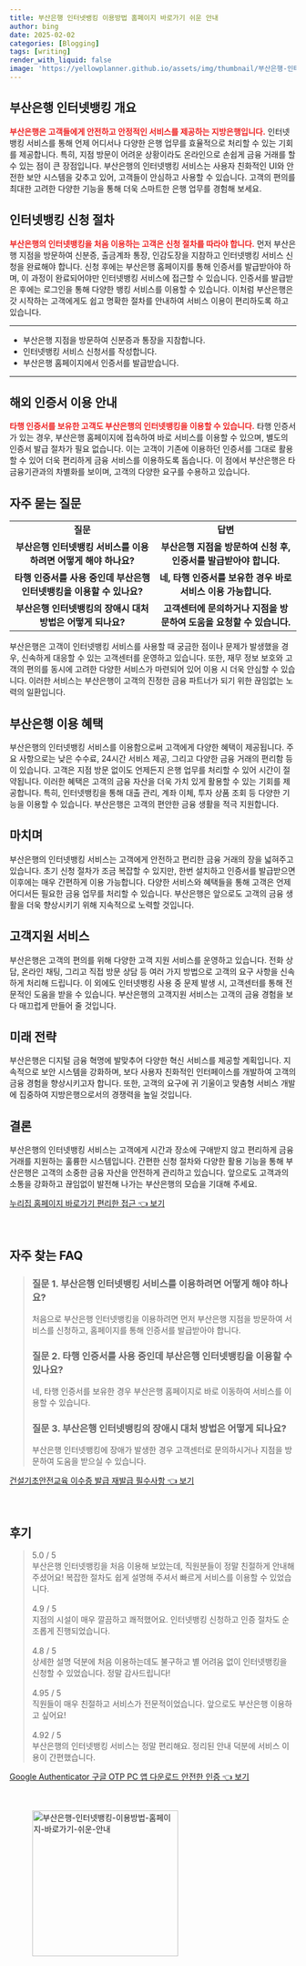 ```yaml
---
title: 부산은행 인터넷뱅킹 이용방법 홈페이지 바로가기 쉬운 안내
author: bing
date: 2025-02-02
categories: [Blogging]
tags: [writing]
render_with_liquid: false
image: 'https://yellowplanner.github.io/assets/img/thumbnail/부산은행-인터넷뱅킹-이용방법-홈페이지-바로가기-쉬운-안내.webp'
---
```



<h2 id='부산은행_인터넷뱅킹_개요'>부산은행 인터넷뱅킹 개요</h2>

<p><b><span style="color: #ee2323;">부산은행은 고객들에게 안전하고 안정적인 서비스를 제공하는 지방은행입니다.</span></b> 인터넷뱅킹 서비스를 통해 언제 어디서나 다양한 은행 업무를 효율적으로 처리할 수 있는 기회를 제공합니다. 특히, 지점 방문이 어려운 상황이라도 온라인으로 손쉽게 금융 거래를 할 수 있는 점이 큰 장점입니다. 부산은행의 인터넷뱅킹 서비스는 사용자 친화적인 UI와 안전한 보안 시스템을 갖추고 있어, 고객들이 안심하고 사용할 수 있습니다. 고객의 편의를 최대한 고려한 다양한 기능을 통해 더욱 스마트한 은행 업무를 경험해 보세요.</p>

<h2 id='인터넷뱅킹_신청_절차'>인터넷뱅킹 신청 절차</h2>

<p><b><span style="color: #ee2323;">부산은행의 인터넷뱅킹을 처음 이용하는 고객은 신청 절차를 따라야 합니다.</span></b> 먼저 부산은행 지점을 방문하여 신분증, 출금계좌 통장, 인감도장을 지참하고 인터넷뱅킹 서비스 신청을 완료해야 합니다. 신청 후에는 부산은행 홈페이지를 통해 인증서를 발급받아야 하며, 이 과정이 완료되어야만 인터넷뱅킹 서비스에 접근할 수 있습니다. 인증서를 발급받은 후에는 로그인을 통해 다양한 뱅킹 서비스를 이용할 수 있습니다. 이처럼 부산은행은 갓 시작하는 고객에게도 쉽고 명확한 절차를 안내하여 서비스 이용이 편리하도록 하고 있습니다.</p>

<hr />

<ul>
    <li>부산은행 지점을 방문하여 신분증과 통장을 지참합니다.</li>
    <li>인터넷뱅킹 서비스 신청서를 작성합니다.</li>
    <li>부산은행 홈페이지에서 인증서를 발급받습니다.</li>
</ul>

<hr />

<h2 id='해외_인증서_이용_안내'>해외 인증서 이용 안내</h2>

<p><b><span style="color: #ee2323;">타행 인증서를 보유한 고객도 부산은행의 인터넷뱅킹을 이용할 수 있습니다.</span></b> 타행 인증서가 있는 경우, 부산은행 홈페이지에 접속하여 바로 서비스를 이용할 수 있으며, 별도의 인증서 발급 절차가 필요 없습니다. 이는 고객이 기존에 이용하던 인증서를 그대로 활용할 수 있어 더욱 편리하게 금융 서비스를 이용하도록 돕습니다. 이 점에서 부산은행은 타 금융기관과의 차별화를 보이며, 고객의 다양한 요구를 수용하고 있습니다.</p>

<h2 id='자주_묻는_질문'>자주 묻는 질문</h2>

<table>
    <tr>
        <td style="text-align: center; height: 17px;"><b>질문</b></td>
        <td style="text-align: center; height: 17px;"><b>답변</b></td>
    </tr>
    <tr>
        <td style="text-align: center; height: 17px;"><b>부산은행 인터넷뱅킹 서비스를 이용하려면 어떻게 해야 하나요?</b></td>
        <td style="text-align: center; height: 17px;"><b>부산은행 지점을 방문하여 신청 후, 인증서를 발급받아야 합니다.</b></td>
    </tr>
    <tr>
        <td style="text-align: center; height: 17px;"><b>타행 인증서를 사용 중인데 부산은행 인터넷뱅킹을 이용할 수 있나요?</b></td>
        <td style="text-align: center; height: 17px;"><b>네, 타행 인증서를 보유한 경우 바로 서비스 이용 가능합니다.</b></td>
    </tr>
    <tr>
        <td style="text-align: center; height: 17px;"><b>부산은행 인터넷뱅킹의 장애시 대처 방법은 어떻게 되나요?</b></td>
        <td style="text-align: center; height: 17px;"><b>고객센터에 문의하거나 지점을 방문하여 도움을 요청할 수 있습니다.</b></td>
    </tr>
</table>

<p>부산은행은 고객이 인터넷뱅킹 서비스를 사용할 때 궁금한 점이나 문제가 발생했을 경우, 신속하게 대응할 수 있는 고객센터를 운영하고 있습니다. 또한, 재무 정보 보호와 고객의 편의를 동시에 고려한 다양한 서비스가 마련되어 있어 이용 시 더욱 안심할 수 있습니다. 이러한 서비스는 부산은행이 고객의 진정한 금융 파트너가 되기 위한 끊임없는 노력의 일환입니다.</p>

<h2 id='부산은행_이용_혜택'>부산은행 이용 혜택</h2>

<p>부산은행의 인터넷뱅킹 서비스를 이용함으로써 고객에게 다양한 혜택이 제공됩니다. 주요 사항으로는 낮은 수수료, 24시간 서비스 제공, 그리고 다양한 금융 거래의 편리함 등이 있습니다. 고객은 지점 방문 없이도 언제든지 은행 업무를 처리할 수 있어 시간이 절약됩니다. 이러한 혜택은 고객의 금융 자산을 더욱 가치 있게 활용할 수 있는 기회를 제공합니다. 특히, 인터넷뱅킹을 통해 대출 관리, 계좌 이체, 투자 상품 조회 등 다양한 기능을 이용할 수 있습니다. 부산은행은 고객의 편안한 금융 생활을 적극 지원합니다.</p>

<h2 id='마치며'>마치며</h2>

<p>부산은행의 인터넷뱅킹 서비스는 고객에게 안전하고 편리한 금융 거래의 장을 넓혀주고 있습니다. 초기 신청 절차가 조금 복잡할 수 있지만, 한번 설치하고 인증서를 발급받으면 이후에는 매우 간편하게 이용 가능합니다. 다양한 서비스와 혜택들을 통해 고객은 언제 어디서든 필요한 금융 업무를 처리할 수 있습니다. 부산은행은 앞으로도 고객의 금융 생활을 더욱 향상시키기 위해 지속적으로 노력할 것입니다.</p>

<h2 id='고객지원_서비스'>고객지원 서비스</h2>

<p>부산은행은 고객의 편의를 위해 다양한 고객 지원 서비스를 운영하고 있습니다. 전화 상담, 온라인 채팅, 그리고 직접 방문 상담 등 여러 가지 방법으로 고객의 요구 사항을 신속하게 처리해 드립니다. 이 외에도 인터넷뱅킹 사용 중 문제 발생 시, 고객센터를 통해 전문적인 도움을 받을 수 있습니다. 부산은행의 고객지원 서비스는 고객의 금융 경험을 보다 매끄럽게 만들어 줄 것입니다.</p>

<h2 id='미래_전략'>미래 전략</h2>

<p>부산은행은 디지털 금융 혁명에 발맞추어 다양한 혁신 서비스를 제공할 계획입니다. 지속적으로 보안 시스템을 강화하며, 보다 사용자 친화적인 인터페이스를 개발하여 고객의 금융 경험을 향상시키고자 합니다. 또한, 고객의 요구에 귀 기울이고 맞춤형 서비스 개발에 집중하여 지방은행으로서의 경쟁력을 높일 것입니다.</p>

<h2 id='결론'>결론</h2>

<p>부산은행의 인터넷뱅킹 서비스는 고객에게 시간과 장소에 구애받지 않고 편리하게 금융 거래를 지원하는 훌륭한 시스템입니다. 간편한 신청 절차와 다양한 활용 기능을 통해 부산은행은 고객의 소중한 금융 자산을 안전하게 관리하고 있습니다. 앞으로도 고객과의 소통을 강화하고 끊임없이 발전해 나가는 부산은행의 모습을 기대해 주세요.</p>


<p><a class="click-button" title="누리집 홈페이지 바로가기 편리한 접근" href="https://yellowplanner.github.io/posts/%EB%88%84%EB%A6%AC%EC%A7%91-%ED%99%88%ED%8E%98%EC%9D%B4%EC%A7%80-%EB%B0%94%EB%A1%9C%EA%B0%80%EA%B8%B0-%ED%8E%B8%EB%A6%AC%ED%95%9C-%EC%A0%91%EA%B7%BC/" rel="dofollow">누리집 홈페이지 바로가기 편리한 접근 👈 보기</a></p><br>
<h2 id='자주_찾는_FAQ'>자주 찾는 FAQ</h2>
<div itemscope="" itemtype="https://schema.org/FAQPage"> 
<blockquote> 
<div itemscope="" itemprop="mainEntity" itemtype="https://schema.org/Question"> 
<h3 itemprop="name">질문 1. 부산은행 인터넷뱅킹 서비스를 이용하려면 어떻게 해야 하나요?</h3> 
<div itemscope="" itemprop="acceptedAnswer" itemtype="https://schema.org/Answer"> 
<span itemprop="text"> 
<p>처음으로 부산은행 인터넷뱅킹을 이용하려면 먼저 부산은행 지점을 방문하여 서비스를 신청하고, 홈페이지를 통해 인증서를 발급받아야 합니다.</p> 
</span> 
</div> 
</div> 
<div itemscope="" itemprop="mainEntity" itemtype="https://schema.org/Question"> 
<h3 itemprop="name">질문 2. 타행 인증서를 사용 중인데 부산은행 인터넷뱅킹을 이용할 수 있나요?</h3> 
<div itemscope="" itemprop="acceptedAnswer" itemtype="https://schema.org/Answer"> 
<span itemprop="text"> 
<p>네, 타행 인증서를 보유한 경우 부산은행 홈페이지로 바로 이동하여 서비스를 이용할 수 있습니다.</p> 
</span> 
</div> 
</div> 
<div itemscope="" itemprop="mainEntity" itemtype="https://schema.org/Question"> 
<h3 itemprop="name">질문 3. 부산은행 인터넷뱅킹의 장애시 대처 방법은 어떻게 되나요?</h3> 
<div itemscope="" itemprop="acceptedAnswer" itemtype="https://schema.org/Answer"> 
<span itemprop="text"> 
<p>부산은행 인터넷뱅킹에 장애가 발생한 경우 고객센터로 문의하시거나 지점을 방문하여 도움을 받으실 수 있습니다.</p> 
</span> 
</div> 
</div> 
</blockquote> 
</div>
<p><a class="click-button" title="건설기초안전교육 이수증 발급 재발급 필수사항" href="https://yellowplanner.github.io/posts/%EA%B1%B4%EC%84%A4%EA%B8%B0%EC%B4%88%EC%95%88%EC%A0%84%EA%B5%90%EC%9C%A1-%EC%9D%B4%EC%88%98%EC%A6%9D-%EB%B0%9C%EA%B8%89-%EC%9E%AC%EB%B0%9C%EA%B8%89-%ED%95%84%EC%88%98%EC%82%AC%ED%95%AD/" rel="dofollow">건설기초안전교육 이수증 발급 재발급 필수사항 👈 보기</a></p><br>
<h2 id='후기'>후기</h2>
<div itemscope itemtype="https://schema.org/Product">
  <blockquote>
  <div itemprop="review" itemscope itemtype="https://schema.org/Review">
      <div itemprop="reviewRating" itemscope itemtype="https://schema.org/Rating"> <span itemprop="ratingValue">5.0</span> / <span itemprop="bestRating">5</span> </div>
      <span itemprop="reviewBody">부산은행 인터넷뱅킹을 처음 이용해 보았는데, 직원분들이 정말 친절하게 안내해 주셨어요! 복잡한 절차도 쉽게 설명해 주셔서 빠르게 서비스를 이용할 수 있었습니다.</span>
  </div>
  <br>
  <div itemprop="review" itemscope itemtype="https://schema.org/Review">
      <div itemprop="reviewRating" itemscope itemtype="https://schema.org/Rating"> <span itemprop="ratingValue">4.9</span> / <span itemprop="bestRating">5</span> </div>
      <span itemprop="reviewBody">지점의 시설이 매우 깔끔하고 쾌적했어요. 인터넷뱅킹 신청하고 인증 절차도 순조롭게 진행되었습니다.</span>
  </div>
  <br>
  <div itemprop="review" itemscope itemtype="https://schema.org/Review">
      <div itemprop="reviewRating" itemscope itemtype="https://schema.org/Rating"> <span itemprop="ratingValue">4.8</span> / <span itemprop="bestRating">5</span> </div>
      <span itemprop="reviewBody">상세한 설명 덕분에 처음 이용하는데도 불구하고 별 어려움 없이 인터넷뱅킹을 신청할 수 있었습니다. 정말 감사드립니다!</span>
  </div>
  <br>
  <div itemprop="review" itemscope itemtype="https://schema.org/Review">
      <div itemprop="reviewRating" itemscope itemtype="https://schema.org/Rating"> <span itemprop="ratingValue">4.95</span> / <span itemprop="bestRating">5</span> </div>
      <span itemprop="reviewBody">직원들이 매우 친절하고 서비스가 전문적이었습니다. 앞으로도 부산은행 이용하고 싶어요!</span>
  </div>
  <br>
  <div itemprop="review" itemscope itemtype="https://schema.org/Review">
      <div itemprop="reviewRating" itemscope itemtype="https://schema.org/Rating"> <span itemprop="ratingValue">4.92</span> / <span itemprop="bestRating">5</span> </div>
      <span itemprop="reviewBody">부산은행의 인터넷뱅킹 서비스는 정말 편리해요. 정리된 안내 덕분에 서비스 이용이 간편했습니다.</span>
  </div>
  </blockquote>
</div>
<p><a class="click-button" title="Google Authenticator 구글 OTP PC 앱 다운로드 안전한 인증" href="https://yellowplanner.github.io/posts/Google-Authenticator-%EA%B5%AC%EA%B8%80-OTP-PC-%EC%95%B1-%EB%8B%A4%EC%9A%B4%EB%A1%9C%EB%93%9C-%EC%95%88%EC%A0%84%ED%95%9C-%EC%9D%B8%EC%A6%9D/" rel="dofollow">Google Authenticator 구글 OTP PC 앱 다운로드 안전한 인증 👈 보기</a></p><br>
<figure class="image"><img src="https://yellowplanner.github.io/assets/img/thumbnail/부산은행-인터넷뱅킹-이용방법-홈페이지-바로가기-쉬운-안내.webp" alt="부산은행-인터넷뱅킹-이용방법-홈페이지-바로가기-쉬운-안내" width="256" height="256"></figure>